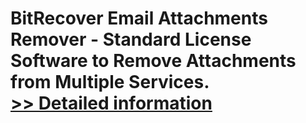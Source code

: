 # BitRecover Email Attachments Remover - Standard License<br />Software to Remove Attachments from Multiple Services.<br />[>> Detailed information](https://secure.shareit.com/shareit/product.html?productid=301002296&affiliateid=200057808)
